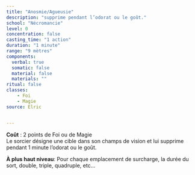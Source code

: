```yaml
---
title: "Anosmie/Agueusie"
description: "supprime pendant l’odorat ou le goût."
school: "Nécromancie"
level: 0
concentration: false
casting_time: "1 action"
duration: "1 minute"
range: "9 mètres"
components:
  verbal: true
  somatic: false
  material: false
  materials: ""
ritual: false
classes:
    - Foi
    - Magie
source: Elric


---
```

**Coût** : 2 points de Foi ou de Magie  
Le sorcier désigne une cible dans son champs de vision et lui supprime pendant 1 minute l’odorat ou le goût.  

**À plus haut niveau**:   Pour chaque emplacement de surcharge, la durée du sort, double, triple, quadruple, etc...  
